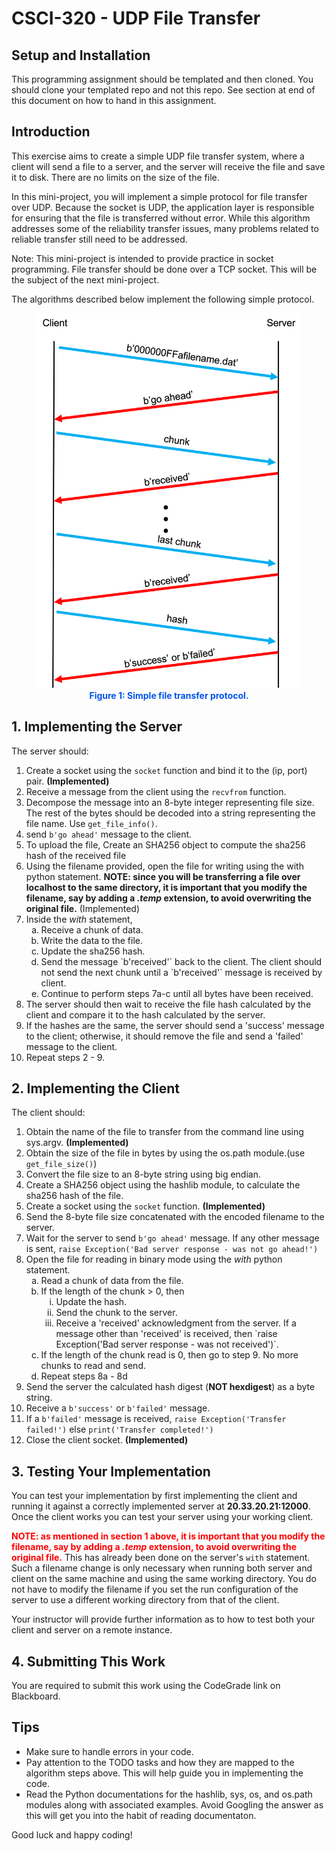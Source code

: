 # CSCI-320 - UDP File Transfer


## Setup and Installation

This programming assignment should be templated and then cloned.  You should clone your templated repo and not this repo. See section at end of this document on how to hand in this assignment. 

## Introduction

This exercise aims to create a simple UDP file transfer system, where a client will send a file to a server, and the server will receive the file and save it to disk.  There are no limits on the size of the file.

In this mini-project, you will implement a simple protocol for file transfer over UDP.  Because the socket is UDP, the application layer is responsible for ensuring that the file is transferred without error.  While this algorithm addresses some of the reliability transfer issues, many problems related to reliable transfer still need to be addressed.

Note: This mini-project is intended to provide practice in socket programming.  File transfer should be done over a TCP socket.  This will be the subject of the next mini-project.

The algorithms described below implement the following simple protocol.

<figure style="text-align:center;">
	<img src="fileTransferProtocol.png" height="600"></div>
	<figcaption style="font-weight:bold; color:#0055ee;">Figure 1: Simple file transfer protocol.</figcaption>
</figure>

## 1. Implementing the Server

The server should:

1. Create a socket using the `socket` function and bind it to the (ip, port) pair. **(Implemented)**
2. Receive a message from the client using the `recvfrom` function.
3. Decompose the message into an 8-byte integer representing file size. The rest of the bytes should be decoded into a string representing the file name. Use `get_file_info()`.
4. send `b'go ahead'` message to the client.
5. To upload the file, Create an SHA256 object to compute the sha256 hash of the received file
6. Using the filename provided, open the file for writing using the with python statement. **NOTE: since you will be transferring a file over localhost to the same directory, it is important that you modify the filename, say by adding a *.temp* extension, to avoid overwriting the original file.** (Implemented)
7. Inside the *with* statement, 
	<ol style="list-style-type: lower-alpha;">
	<li>Receive a chunk of data.</li>
	<li>Write the data to the file.</li>
	<li>Update the sha256 hash.</li>
	<li> Send the message `b'received'` back to the client.  The client should not send the next chunk until a `b'received'` message is received by client.</li>
	<li>Continue to perform steps 7a-c until all bytes have been received.</li>
	</ol>
8. The server should then wait to receive the file hash calculated by the client and compare it to the hash calculated by the server.
9. If the hashes are the same, the server should send a 'success' message to the client; otherwise, it should remove the file and send a 'failed' message to the client.
10. Repeat steps 2 - 9. 

## 2. Implementing the Client

The client should:

1.	Obtain the name of the file to transfer from the command line using sys.argv. **(Implemented)**
2. Obtain the size of the file in bytes by using the os.path module.(use `get_file_size()`)
3. Convert the file size to an 8-byte string using big endian.
4. Create a SHA256 object using the hashlib module, to calculate the sha256 hash of the file.
5. Create a socket using the `socket` function. **(Implemented)**
6. Send the 8-byte file size concatenated with the encoded filename to the server.
7. Wait for the server to send `b'go ahead'` message. If any other message is sent, `raise Exception('Bad server response - was not go ahead!')`
8. Open the file for reading in binary mode using the *with* python statement.
	<ol style="list-style-type: lower-alpha;">
	<li>Read a chunk of data from the file.</li>
	<li>If the length of the chunk > 0, then
	<ol style="list-style-type: lower-roman;">
	<li>Update the hash.</li>
	<li>Send the chunk to the server.</li>
	<li>Receive a 'received' acknowledgment from the server. If a message other than 'received' is received, then `raise Exception('Bad server response - was not received')`.</li>
	</ol>
	</li>
	<li>If the length of the chunk read is 0, then go to step 9. No more chunks to read and send.</li>
	<li>Repeat steps 8a - 8d</li>
	</ol>
9. Send the server the calculated hash digest (**NOT hexdigest**) as a byte string.
10. Receive a `b'success'` or `b'failed'` message.  
11. If a `b'failed'` message is received, ```raise Exception('Transfer failed!')``` else `print('Transfer completed!')`
12. Close the client socket. **(Implemented)**

## 3. Testing Your Implementation

You can test your implementation by first implementing the client and running it against a correctly implemented server at **20.33.20.21:12000**. Once the client works you can test your server using your working client.   

**<span style="color:red">NOTE: as mentioned in section 1 above, it is important that you modify the filename, say by adding a *.temp* extension, to avoid overwriting the original file.</span>** This has already been done on the server's `with` statement. Such a filename change is only necessary when running both server and client on the same machine and using the same working directory. You do not have to modify the filename if you set the run configuration of the server to use a different working directory from that of the client.

Your instructor will provide further information as to how to test both your client and server on a remote instance.

## 4. Submitting This Work

You are required to submit this work using the CodeGrade link on Blackboard.


## Tips

- Make sure to handle errors in your code.
- Pay attention to the TODO tasks and how they are mapped to the algorithm steps above.  This will help guide you in implementing the code.
- Read the Python documentations for the hashlib, sys, os, and os.path modules along with associated examples.  Avoid Googling the answer as this will get you into the habit of reading documentaton.

Good luck and happy coding!
